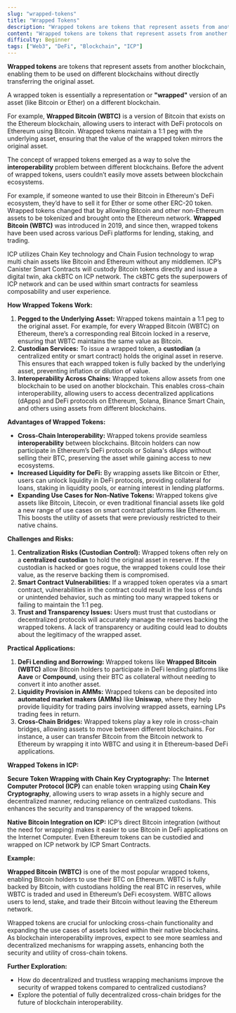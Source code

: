 ```yaml
---
slug: "wrapped-tokens"
title: "Wrapped Tokens"
description: "Wrapped tokens are tokens that represent assets from another blockchain, enabling them to be used on different blockchains without directly transferring the original asset"
content: "Wrapped tokens are tokens that represent assets from another blockchain, enabling them to be used on different blockchains without directly transferring the original asset."
difficulty: Beginner
tags: ["Web3", "DeFi", "Blockchain", "ICP"]
---
```


**Wrapped tokens** are tokens that represent assets from another blockchain, enabling them to be used on different blockchains without directly transferring the original asset.

A wrapped token is essentially a representation or **"wrapped"** version of an asset (like Bitcoin or Ether) on a different blockchain.

For example, **Wrapped Bitcoin (WBTC)** is a version of Bitcoin that exists on the Ethereum blockchain, allowing users to interact with DeFi protocols on Ethereum using Bitcoin. Wrapped tokens maintain a 1:1 peg with the underlying asset, ensuring that the value of the wrapped token mirrors the original asset.

The concept of wrapped tokens emerged as a way to solve the **interoperability** problem between different blockchains. Before the advent of wrapped tokens, users couldn’t easily move assets between blockchain ecosystems.

For example, if someone wanted to use their Bitcoin in Ethereum's DeFi ecosystem, they’d have to sell it for Ether or some other ERC-20 token. Wrapped tokens changed that by allowing Bitcoin and other non-Ethereum assets to be tokenized and brought onto the Ethereum network. **Wrapped Bitcoin (WBTC)** was introduced in 2019, and since then, wrapped tokens have been used across various DeFi platforms for lending, staking, and trading.

ICP utilizes Chain Key technology and Chain Fusion technology to wrap multi chain assets like Bitcoin and Ethereum without any middlemen. ICP’s Canister Smart Contracts will custody Bitcoin tokens directly and issue a digital twin, aka ckBTC on ICP network. The ckBTC gets the superpowers of ICP network and can be used within smart contracts for seamless composability and user experience.

**How Wrapped Tokens Work:**

1. **Pegged to the Underlying Asset:** Wrapped tokens maintain a 1:1 peg to the original asset. For example, for every Wrapped Bitcoin (WBTC) on Ethereum, there’s a corresponding real Bitcoin locked in a reserve, ensuring that WBTC maintains the same value as Bitcoin.
2. **Custodian Services:** To issue a wrapped token, a **custodian** (a centralized entity or smart contract) holds the original asset in reserve. This ensures that each wrapped token is fully backed by the underlying asset, preventing inflation or dilution of value.
3. **Interoperability Across Chains:** Wrapped tokens allow assets from one blockchain to be used on another blockchain. This enables cross-chain interoperability, allowing users to access decentralized applications (dApps) and DeFi protocols on Ethereum, Solana, Binance Smart Chain, and others using assets from different blockchains.

**Advantages of Wrapped Tokens:**

- **Cross-Chain Interoperability:** Wrapped tokens provide seamless **interoperability** between blockchains. Bitcoin holders can now participate in Ethereum’s DeFi protocols or Solana's dApps without selling their BTC, preserving the asset while gaining access to new ecosystems.
- **Increased Liquidity for DeFi:** By wrapping assets like Bitcoin or Ether, users can unlock liquidity in DeFi protocols, providing collateral for loans, staking in liquidity pools, or earning interest in lending platforms.
- **Expanding Use Cases for Non-Native Tokens:** Wrapped tokens give assets like Bitcoin, Litecoin, or even traditional financial assets like gold a new range of use cases on smart contract platforms like Ethereum. This boosts the utility of assets that were previously restricted to their native chains.

**Challenges and Risks:**

1. **Centralization Risks (Custodian Control):** Wrapped tokens often rely on a **centralized custodian** to hold the original asset in reserve. If the custodian is hacked or goes rogue, the wrapped tokens could lose their value, as the reserve backing them is compromised.
2. **Smart Contract Vulnerabilities:** If a wrapped token operates via a smart contract, vulnerabilities in the contract could result in the loss of funds or unintended behavior, such as minting too many wrapped tokens or failing to maintain the 1:1 peg.
3. **Trust and Transparency Issues:** Users must trust that custodians or decentralized protocols will accurately manage the reserves backing the wrapped tokens. A lack of transparency or auditing could lead to doubts about the legitimacy of the wrapped asset.

**Practical Applications:**

1. **DeFi Lending and Borrowing:** Wrapped tokens like **Wrapped Bitcoin (WBTC)** allow Bitcoin holders to participate in DeFi lending platforms like **Aave** or **Compound**, using their BTC as collateral without needing to convert it into another asset.
2. **Liquidity Provision in AMMs:** Wrapped tokens can be deposited into **automated market makers (AMMs)** like **Uniswap**, where they help provide liquidity for trading pairs involving wrapped assets, earning LPs trading fees in return.
3. **Cross-Chain Bridges:** Wrapped tokens play a key role in cross-chain bridges, allowing assets to move between different blockchains. For instance, a user can transfer Bitcoin from the Bitcoin network to Ethereum by wrapping it into WBTC and using it in Ethereum-based DeFi applications.

**Wrapped Tokens in ICP:**

**Secure Token Wrapping with Chain Key Cryptography:** The **Internet Computer Protocol (ICP)** can enable token wrapping using **Chain Key Cryptography**, allowing users to wrap assets in a highly secure and decentralized manner, reducing reliance on centralized custodians. This enhances the security and transparency of the wrapped tokens.

**Native Bitcoin Integration on ICP:** ICP’s direct Bitcoin integration (without the need for wrapping) makes it easier to use Bitcoin in DeFi applications on the Internet Computer. Even Ethereum tokens can be custodied and wrapped on ICP network by ICP Smart Contracts.

**Example:**

**Wrapped Bitcoin (WBTC)** is one of the most popular wrapped tokens, enabling Bitcoin holders to use their BTC on Ethereum. WBTC is fully backed by Bitcoin, with custodians holding the real BTC in reserves, while WBTC is traded and used in Ethereum’s DeFi ecosystem. WBTC allows users to lend, stake, and trade their Bitcoin without leaving the Ethereum network.

Wrapped tokens are crucial for unlocking cross-chain functionality and expanding the use cases of assets locked within their native blockchains. As blockchain interoperability improves, expect to see more seamless and decentralized mechanisms for wrapping assets, enhancing both the security and utility of cross-chain tokens.

**Further Exploration:**

- How do decentralized and trustless wrapping mechanisms improve the security of wrapped tokens compared to centralized custodians?
- Explore the potential of fully decentralized cross-chain bridges for the future of blockchain interoperability.
